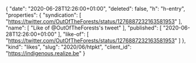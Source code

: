 {
  "date": "2020-06-28T12:26:00+01:00",
  "deleted": false,
  "h": "h-entry",
  "properties": {
    "syndication": [
      "https://twitter.com/OutOfTheForests/status/1276887232163581953"
    ],
    "name": [
      "Like of @OutOfTheForests's tweet"
    ],
    "published": [
      "2020-06-28T12:26:00+01:00"
    ],
    "like-of": [
      "https://twitter.com/OutOfTheForests/status/1276887232163581953"
    ]
  },
  "kind": "likes",
  "slug": "2020/06/htpkt",
  "client_id": "https://indigenous.realize.be"
}
